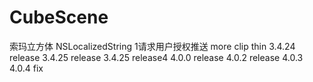 # CubeScene
索玛立方体
        NSLocalizedString
1请求用户授权推送
more
clip thin
3.4.24 release
3.4.25 release
3.4.25 release4
4.0.0 release
4.0.2 release
4.0.3   
4.0.4 fix
 
